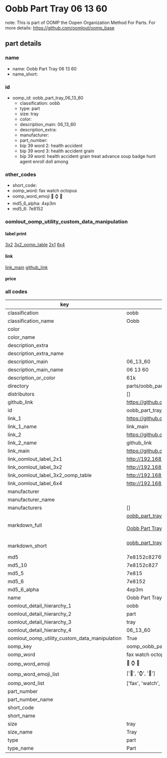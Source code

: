 # Oobb Part Tray 06 13 60  

note: This is part of OOMP the Oopen Organization Method For Parts. For more details: https://github.com/oomlout/oomp_base

##  part details





### name
* name: Oobb Part Tray 06 13 60
* name_short: 
### id
* oomp_id: oobb_part_tray_06_13_60
  * classification: oobb
  * type: part
  * size: tray
  * color: 
  * description_main: 06_13_60
  * description_extra: 
  * manufacturer: 
  * part_number: 
  * bip 39 word 2: health accident
  * bip 39 word 3: health accident grain
  * bip 39 word: health accident grain treat advance soup badge hunt agent enroll doll among

### other_codes
* short_code: 
* oomp_word: fax watch octopus
* oomp_word_emoji :fax: :watch: :octopus:
* md5_6_alpha: 4xp3m
* md5_6: 7e8152






### oomlout_oomp_utility_custom_data_manipulation
#### label print
[3x2](http://192.168.1.245:1112/?label=oomp%204xp3m)
[3x2_oomp_table](http://192.168.1.107:1112/?label=oomp%204xp3m)
[2x1](http://192.168.1.242:1112/?label=oomp%204xp3m)
[6x4](http://192.168.1.55:1112/?label=oomp%204xp3m)    

#### link

[link_main](https://github.com/oomlout/oomlout_oomp_current_version_messy/tree/main/parts/oobb_part_tray_06_13_60) [github_link](https://github.com/oomlout/oomlout_oomp_part_src/tree/main/parts/oobb_part_tray_06_13_60)                             

#### price







### all codes 
| key | value |  
| --- | --- |  
| classification | oobb |  
| classification_name | Oobb |  
| color |  |  
| color_name |  |  
| description_extra |  |  
| description_extra_name |  |  
| description_main | 06_13_60 |  
| description_main_name | 06 13 60 |  
| description_or_color | 61k |  
| directory | parts/oobb_part_tray_06_13_60 |  
| distributors | [] |  
| github_link | https://github.com/oomlout/oomlout_oomp_part_src/tree/main/parts/oobb_part_tray_06_13_60 |  
| id | oobb_part_tray_06_13_60 |  
| link_1 | https://github.com/oomlout/oomlout_oomp_current_version_messy/tree/main/parts/oobb_part_tray_06_13_60 |  
| link_1_name | link_main |  
| link_2 | https://github.com/oomlout/oomlout_oomp_part_src/tree/main/parts/oobb_part_tray_06_13_60 |  
| link_2_name | github_link |  
| link_main | https://github.com/oomlout/oomlout_oomp_current_version_messy/tree/main/parts/oobb_part_tray_06_13_60 |  
| link_oomlout_label_2x1 | http://192.168.1.242:1112/?label=oomp%204xp3m |  
| link_oomlout_label_3x2 | http://192.168.1.245:1112/?label=oomp%204xp3m |  
| link_oomlout_label_3x2_oomp_table | http://192.168.1.107:1112/?label=oomp%204xp3m |  
| link_oomlout_label_6x4 | http://192.168.1.55:1112/?label=oomp%204xp3m |  
| manufacturer |  |  
| manufacturer_name |  |  
| manufacturers | [] |  
| markdown_full | [oobb_part_tray_06_13_60](https://github.com/oomlout/oomlout_oomp_current_version_messy/tree/main/parts/oobb_part_tray_06_13_60)<br>[](https://github.com/oomlout/oomlout_oomp_current_version_messy/tree/main/parts/oobb_part_tray_06_13_60)<br>[Oobb Part Tray 06 13 60](https://github.com/oomlout/oomlout_oomp_current_version_messy/tree/main/parts/oobb_part_tray_06_13_60)<br><br> |  
| markdown_short | [oobb_part_tray_06_13_60](https://github.com/oomlout/oomlout_oomp_current_version_messy/tree/main/parts/oobb_part_tray_06_13_60)<br><br> |  
| md5 | 7e8152c8276f622f3f81fe7ccb005b51 |  
| md5_10 | 7e8152c827 |  
| md5_5 | 7e815 |  
| md5_6 | 7e8152 |  
| md5_6_alpha | 4xp3m |  
| name | Oobb Part Tray 06 13 60 |  
| oomlout_detail_hierarchy_1 | oobb |  
| oomlout_detail_hierarchy_2 | part |  
| oomlout_detail_hierarchy_3 | tray |  
| oomlout_detail_hierarchy_4 | 06_13_60 |  
| oomlout_oomp_utility_custom_data_manipulation | True |  
| oomp_key | oomp_oobb_part_tray_06_13_60 |  
| oomp_word | fax watch octopus |  
| oomp_word_emoji | :fax: :watch: :octopus: |  
| oomp_word_emoji_list | [':fax:', ':watch:', ':octopus:'] |  
| oomp_word_list | ['fax', 'watch', 'octopus'] |  
| part_number |  |  
| part_number_name |  |  
| short_code |  |  
| short_name |  |  
| size | tray |  
| size_name | Tray |  
| type | part |  
| type_name | Part |  
